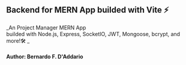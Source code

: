 ## Backend for MERN App builded with Vite ⚡


 _An Project Manager MERN App  
 builded with Node.js, Express, SocketIO, JWT, Mongoose, bcrypt, and more!🛠️ _



#### Author: Bernardo F. D'Addario
